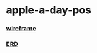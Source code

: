 # apple-a-day-pos

### [wireframe](https://excalidraw.com/#room=20290e75ab4fffe298a9,SS6rQ1eLoMWfligrzV8zlA)

### [ERD](https://drive.google.com/file/d/1n_gMiT1SOXzGOVWEYk5yk9eJh-Lw7vCh/view?usp=sharing)
